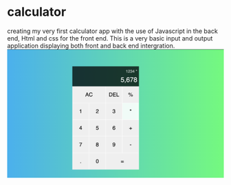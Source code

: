 # calculator
creating my very first calculator app with the use of Javascript in the back end, Html and css for the front end. This is a very basic input and output application displaying both front and back end intergration.
![](assets/screenshot.png)
